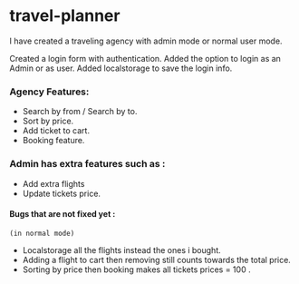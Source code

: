 # travel-planner

I have created a traveling agency with admin mode or normal user mode.

Created a login form with authentication.
Added the option to login as an Admin or as user.
Added localstorage to save the login info.

### Agency Features:

- Search by from / Search by to.
- Sort by price.
- Add ticket to cart.
- Booking feature.

### Admin has extra features such as :

- Add extra flights
- Update tickets price.

#### Bugs that are not fixed yet :

    (in normal mode)

- Localstorage all the flights instead the ones i bought.
- Adding a flight to cart then removing still counts towards the total price.
- Sorting by price then booking makes all tickets prices = 100 .
